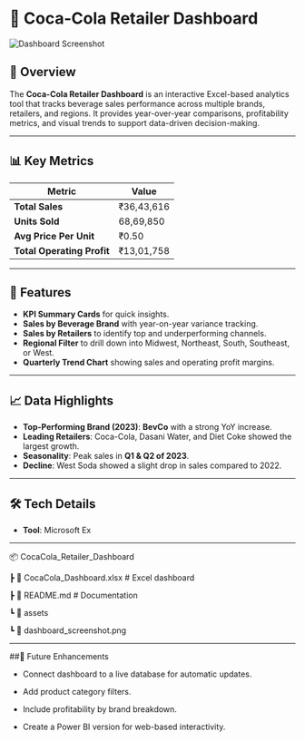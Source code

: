 # 🥤 Coca-Cola Retailer Dashboard

![Dashboard Screenshot](assets/dashboard_screenshot.png)

## 📌 Overview
The **Coca-Cola Retailer Dashboard** is an interactive Excel-based analytics tool that tracks beverage sales performance across multiple brands, retailers, and regions. It provides year-over-year comparisons, profitability metrics, and visual trends to support data-driven decision-making.

---

## 📊 Key Metrics
| Metric                   | Value       |
|--------------------------|-------------|
| **Total Sales**          | ₹36,43,616  |
| **Units Sold**           | 68,69,850   |
| **Avg Price Per Unit**   | ₹0.50       |
| **Total Operating Profit** | ₹13,01,758 |

---

## 📂 Features
- **KPI Summary Cards** for quick insights.
- **Sales by Beverage Brand** with year-on-year variance tracking.
- **Sales by Retailers** to identify top and underperforming channels.
- **Regional Filter** to drill down into Midwest, Northeast, South, Southeast, or West.
- **Quarterly Trend Chart** showing sales and operating profit margins.

---

## 📈 Data Highlights
- **Top-Performing Brand (2023)**: **BevCo** with a strong YoY increase.
- **Leading Retailers**: Coca-Cola, Dasani Water, and Diet Coke showed the largest growth.
- **Seasonality**: Peak sales in **Q1 & Q2 of 2023**.
- **Decline**: West Soda showed a slight drop in sales compared to 2022.

---

## 🛠 Tech Details
- **Tool**: Microsoft Ex

---

📦 CocaCola_Retailer_Dashboard

┣ 📜 CocaCola_Dashboard.xlsx # Excel dashboard

┣ 📜 README.md # Documentation

┗ 📂 assets

┗ 📜 dashboard_screenshot.png


---

##📌 Future Enhancements

- Connect dashboard to a live database for automatic updates.

- Add product category filters.

- Include profitability by brand breakdown.

- Create a Power BI version for web-based interactivity.
